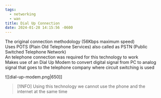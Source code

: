 ```yaml
---
tags:
  - networking
  - wan
title: Dial Up Connection
date: 2024-01-28 14:15:56 -0600
---
```


The original connection methodology (56Kbps maximum speed)  
Uses POTS (Plain Old Telephone Services) also called as PSTN (Public Switched Telephone Network)  
An telephone connection was required for this technology to work  
Makes use of an Dial Up Modem to convert digital signal from PC to analog signal that goes to the telephone company where circuit switching is used

![[dial-up-modem.png|650]]

 > [!INFO]
 > Using this technology we cannot use the phone and the internet at the same time
 